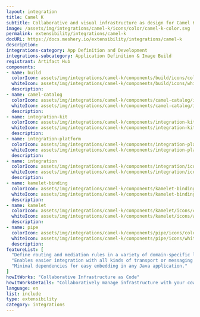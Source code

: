```yaml
---
layout: integration
title: Camel K
subtitle: Collaborative and visual infrastructure as design for Camel K
image: /assets/img/integrations/camel-k/icons/color/camel-k-color.svg
permalink: extensibility/integrations/camel-k
docURL: https://docs.meshery.io/extensibility/integrations/camel-k
description: 
integrations-category: App Definition and Development
integrations-subcategory: Application Definition & Image Build
registrant: Artifact Hub
components: 
- name: build
  colorIcon: assets/img/integrations/camel-k/components/build/icons/color/build-color.svg
  whiteIcon: assets/img/integrations/camel-k/components/build/icons/white/build-white.svg
  description: 
- name: camel-catalog
  colorIcon: assets/img/integrations/camel-k/components/camel-catalog/icons/color/camel-catalog-color.svg
  whiteIcon: assets/img/integrations/camel-k/components/camel-catalog/icons/white/camel-catalog-white.svg
  description: 
- name: integration-kit
  colorIcon: assets/img/integrations/camel-k/components/integration-kit/icons/color/integration-kit-color.svg
  whiteIcon: assets/img/integrations/camel-k/components/integration-kit/icons/white/integration-kit-white.svg
  description: 
- name: integration-platform
  colorIcon: assets/img/integrations/camel-k/components/integration-platform/icons/color/integration-platform-color.svg
  whiteIcon: assets/img/integrations/camel-k/components/integration-platform/icons/white/integration-platform-white.svg
  description: 
- name: integration
  colorIcon: assets/img/integrations/camel-k/components/integration/icons/color/integration-color.svg
  whiteIcon: assets/img/integrations/camel-k/components/integration/icons/white/integration-white.svg
  description: 
- name: kamelet-binding
  colorIcon: assets/img/integrations/camel-k/components/kamelet-binding/icons/color/kamelet-binding-color.svg
  whiteIcon: assets/img/integrations/camel-k/components/kamelet-binding/icons/white/kamelet-binding-white.svg
  description: 
- name: kamelet
  colorIcon: assets/img/integrations/camel-k/components/kamelet/icons/color/kamelet-color.svg
  whiteIcon: assets/img/integrations/camel-k/components/kamelet/icons/white/kamelet-white.svg
  description: 
- name: pipe
  colorIcon: assets/img/integrations/camel-k/components/pipe/icons/color/pipe-color.svg
  whiteIcon: assets/img/integrations/camel-k/components/pipe/icons/white/pipe-white.svg
  description: 
featureList: [
  "Define routing and mediation rules in a variety of domain-specific languages.",
  "Enables easier integration with all kinds of transport or messaging models.",
  "Minimal dependencies for easy embedding in any Java application."
]
howItWorks: "Collaborative Infrastructure as Code"
howItWorksDetails: "Collaboratively manage infrastructure with your coworkers synchronously sharing the same designs."
language: en
list: include
type: extensibility
category: integrations
---
```

